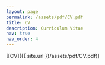 ```yaml
---
layout: page
permalink: /assets/pdf/CV.pdf
title: CV
description: Curriculum Vitae
nav: true
nav_order: 4
---
```


[[CV]({{ site.url }}/assets/pdf/CV.pdf)] 
